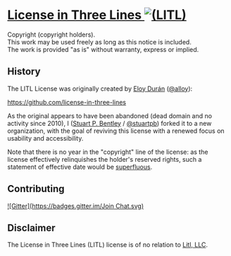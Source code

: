 # [License in Three Lines ![(LITL)](https://litl-license.org/logo.svg)][LITL]

[LITL]: https://litl-license.org

Copyright (copyright holders).<br>
This work may be used freely as long as this notice is included.<br>
The work is provided "as is" without warranty, express or implied.

## History

The LITL License was originally created by [Eloy Durán][] ([@alloy][]):

[Eloy Durán]: http://soup.superalloy.nl/
[@alloy]: https://github.com/alloy

https://github.com/license-in-three-lines

As the original appears to have been abandoned (dead domain and no activity
since 2010), I ([Stuart P. Bentley][] / [@stuartpb][]) forked it to a new
organization, with the goal of reviving this license with a renewed focus on
usability and accessibility.

[Stuart P. Bentley]: http://stuartpb.com
[@stuartpb]: https://github.com/stuartpb

Note that there is no year in the "copyright" line of the license: as the
license effectively relinquishes the holder's reserved rights, such a
statement of effective date would be [superfluous][].

[superfluous]: http://stackoverflow.com/questions/2390230/do-copyright-dates-need-to-be-updated

## Contributing

[![Gitter](https://badges.gitter.im/Join Chat.svg)](https://gitter.im/litl-license/litl-license)

## Disclaimer

The License in Three Lines (LITL) license is of no relation to [Litl, LLC][].

[Litl, LLC]: http://litl.com

